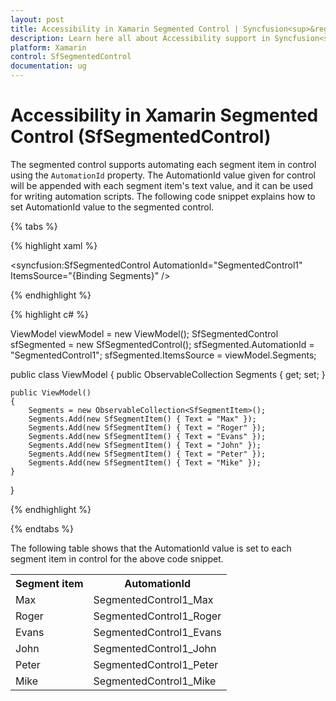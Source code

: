 ```yaml
---
layout: post
title: Accessibility in Xamarin Segmented Control | Syncfusion<sup>&reg;</sup>
description: Learn here all about Accessibility support in Syncfusion<sup>&reg;</sup> Xamarin Segmented Control (SfSegmentedControl) and more.
platform: Xamarin
control: SfSegmentedControl
documentation: ug
---
```


# Accessibility in Xamarin Segmented Control (SfSegmentedControl)

The segmented control supports automating each segment item in control using the  `AutomationId` property. The AutomationId value given for control will be appended with each segment item's text value, and it can be used for writing automation scripts. The following code snippet explains how to set AutomationId value to the segmented control.

{% tabs %}

{% highlight xaml %}

<syncfusion:SfSegmentedControl AutomationId="SegmentedControl1" ItemsSource="{Binding Segments}" />

{% endhighlight %}

{% highlight c# %}

ViewModel viewModel = new ViewModel();
SfSegmentedControl sfSegmented = new SfSegmentedControl();
sfSegmented.AutomationId = "SegmentedControl1";
sfSegmented.ItemsSource = viewModel.Segments;

public class ViewModel
{
    public ObservableCollection<SfSegmentItem> Segments { get; set; }

    public ViewModel()
    {
        Segments = new ObservableCollection<SfSegmentItem>();
        Segments.Add(new SfSegmentItem() { Text = "Max" });
        Segments.Add(new SfSegmentItem() { Text = "Roger" });
        Segments.Add(new SfSegmentItem() { Text = "Evans" });
        Segments.Add(new SfSegmentItem() { Text = "John" });
        Segments.Add(new SfSegmentItem() { Text = "Peter" });
        Segments.Add(new SfSegmentItem() { Text = "Mike" });
    }    
}

{% endhighlight %}

{% endtabs %}

The following table shows that the AutomationId value is set to each segment item in control for the above code snippet.

<table>
<tr>
<th>Segment item</th>
<th>AutomationId</th>
</tr>

<tr>
<td>Max</td>
<td>SegmentedControl1_Max</td>
</tr>

<tr>
<td>Roger</td>
<td>SegmentedControl1_Roger</td>
</tr>

<tr>
<td>Evans</td>
<td>SegmentedControl1_Evans</td>
</tr>

<tr>
<td>John</td>
<td>SegmentedControl1_John</td>
</tr>

<tr>
<td>Peter</td>
<td>SegmentedControl1_Peter</td>
</tr>

<tr>
<td>Mike</td>
<td>SegmentedControl1_Mike</td>
</tr>

</table>
